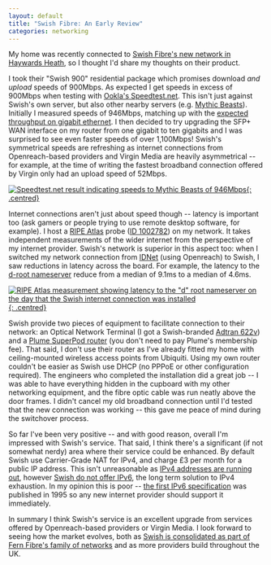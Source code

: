 ```yaml
---
layout: default
title: "Swish Fibre: An Early Review"
categories: networking
---
```


My home was recently connected to [Swish Fibre's new network in Haywards Heath](https://www.swishfibre.com/locations/haywards-heath), so I thought I'd share my thoughts on their product.

I took their "Swish 900" residential package which promises download _and upload_ speeds of 900Mbps.
As expected I get speeds in excess of 900Mbps when testing with [Ookla's Speedtest.net](https://www.speedtest.net/).
This isn't just against Swish's own server, but also other nearby servers (e.g. [Mythic Beasts](https://www.mythic-beasts.com/)).
Initially I measured speeds of 946Mbps, matching up with the [expected throughput on gigabit ethernet](https://rickardnobel.se/actual-throughput-on-gigabit-ethernet/).
I then decided to try upgrading the SFP+ WAN interface on my router from one gigabit to ten gigabits and I was surprised to see even faster speeds of over 1,100Mbps!
Swish's symmetrical speeds are refreshing as internet connections from Openreach-based providers and Virgin Media are heavily asymmetrical -- for example, at the time of writing the fastest broadband connection offered by Virgin only had an upload speed of 52Mbps.

[![Speedtest.net result indicating speeds to Mythic Beasts of 946Mbps](https://cdn.beh.uk/img/speedtest-swish.png){: .centred}](https://www.speedtest.net/result/d/1cdb2c18-456a-4135-9205-bc313ba56f98)

Internet connections aren't just about speed though -- latency is important too (ask gamers or people trying to use remote desktop software, for example).
I host a [RIPE Atlas](https://atlas.ripe.net/) probe ([ID 1002782](https://atlas.ripe.net/probes/1002782)) on my network.
It takes independent measurements of the wider internet from the perspective of my internet provider.
Swish's network is superior in this aspect too: when I switched my network connection from [IDNet](https://www.idnet.com/) (using Openreach) to Swish, I saw reductions in latency across the board.
For example, the latency to the [d-root nameserver](http://d.root-servers.org/) reduce from a median of 9.1ms to a median of 4.6ms.

[![RIPE Atlas measurement showing latency to the "d" root nameserver on the day that the Swish internet connection was installed](https://cdn.beh.uk/img/latency-swish.png){: .centred}](https://stat.ripe.net/widget/atlas-ping-measurements#w.mode=condensed&w.measurement_id=1012&w.probe_id=1002782&w.starttime=2023-02-13T08%3A39%3A06&w.endtime=2023-02-14T00%3A00%3A27&w.resolution=0)

Swish provide two pieces of equipment to facilitate connection to their network: an Optical Network Terminal (I got a Swish-branded [Adtran 622v](https://portal.adtran.com/pub/Library/Data_Sheets/International_/I61287842Fx-8A_ADTRAN_622v.pdf)) and a [Plume SuperPod router](https://www.swishfibre.com/swish-home-wi-fi) (you don't need to pay Plume's membership fee).
That said, I don't use their router as I've already fitted my home with ceiling-mounted wireless access points from Ubiquiti.
Using my own router couldn't be easier as Swish use DHCP (no PPPoE or other configuration required).
The engineers who completed the installation did a great job -- I was able to have everything hidden in the cupboard with my other networking equipment, and the fibre optic cable was run neatly above the door frames.
I didn't cancel my old broadband connection until I'd tested that the new connection was working -- this gave me peace of mind during the switchover process.

So far I've been very positive -- and with good reason, overall I'm impressed with Swish's service.
That said, I think there's a significant (if not somewhat nerdy) area where their service could be enhanced.
By default Swish use Carrier-Grade NAT for IPv4, and charge £3 per month for a public IP address.
This isn't unreasonable as [IPv4 addresses are running out](https://www.ripe.net/manage-ips-and-asns/ipv4/ipv4-run-out), however [Swish do not offer IPv6](https://twitter.com/SwishFibre/status/1369323345163018255), the long term solution to IPv4 exhaustion.
In my opinion this is poor -- [the first IPv6 specification](https://www.rfc-editor.org/rfc/rfc1883) was published in 1995 so any new internet provider should support it immediately.

In summary I think Swish's service is an excellent upgrade from services offered by Openreach-based providers or Virgin Media.
I look forward to seeing how the market evolves, both as [Swish is consolidated as part of Fern Fibre's family of networks](https://www.ispreview.co.uk/index.php/2023/02/fern-consolidates-uk-isps-jurassic-fibre-swish-fibre-giganet-and-allpoints-fibre.html) and as more providers build throughout the UK.

